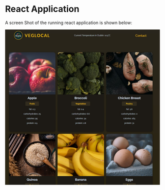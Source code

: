 # React Application




A screen Shot of the running react application is shown below:


![alt text](https://github.com/Jolomi2k9/VegLocal/blob/main/images/VegLocal.jpg  "Architecture overview")
